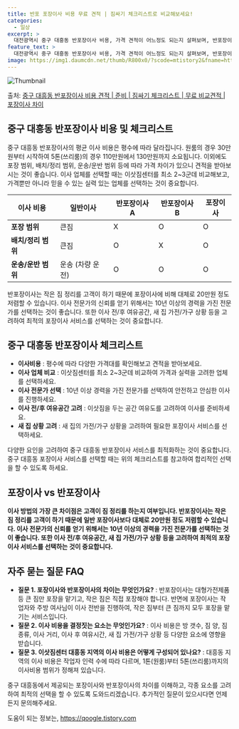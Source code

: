 ```yaml
---
title: 반포 포장이사 비용 무료 견적 | 짐싸기 체크리스트로 비교해보세요!
categories:
  - 일상
excerpt: >
  대전광역시 중구 대흥동 반포장이사 비용, 가격 견적이 어느정도 되는지 살펴보며, 반포장이사를 준비함에 있어 짐싸기 준비 체크리스트가 무엇인지 보겠습니다. 마지막으로 포장이사와 차이점을 통해 무료 비교견적으로 어떤 것이 더 합리적인 선택인지 공유 드립니다.중구 대흥동 포장이사 견적 샘플 보기 👈 클릭중구 대흥동 포장이사 가격 살펴보기 👈 클릭중구 대흥동 반포장이사 평균 이사 비용평수중구 대흥동 평균 이사 비용원룸 이사9평 이하 (1톤)30만원~투룸/쓰리룸 이사16평 ~ 20평 (2.5톤)80만원~쓰리룸 이사21평 (5톤) ~110만원~우리집 무료 이사견적 받기 👈 클릭포장 vs 반포장: 이사 방법의 가장 큰 차이이사 방법에 따른 가장 큰 차이점은 고객이 짐 정리를 하는지 여부입니다.반포장이사는 작은 ..
feature_text: >
  대전광역시 중구 대흥동 반포장이사 비용, 가격 견적이 어느정도 되는지 살펴보며, 반포장이사를 준비함에 있어 짐싸기 준비 체크리스트가 무엇인지 보겠습니다. 마지막으로 포장이사와 차이점을 통해 무료 비교견적으로 어떤 것이 더 합리적인 선택인지 공유 드립니다.중구 대흥동 포장이사 견적 샘플 보기 👈 클릭중구 대흥동 포장이사 가격 살펴보기 👈 클릭중구 대흥동 반포장이사 평균 이사 비용평수중구 대흥동 평균 이사 비용원룸 이사9평 이하 (1톤)30만원~투룸/쓰리룸 이사16평 ~ 20평 (2.5톤)80만원~쓰리룸 이사21평 (5톤) ~110만원~우리집 무료 이사견적 받기 👈 클릭포장 vs 반포장: 이사 방법의 가장 큰 차이이사 방법에 따른 가장 큰 차이점은 고객이 짐 정리를 하는지 여부입니다.반포장이사는 작은 ..
image: https://img1.daumcdn.net/thumb/R800x0/?scode=mtistory2&fname=https%3A%2F%2Fblog.kakaocdn.net%2Fdn%2FclXejH%2FbtsHbVpVopO%2F8iNkolaVm1m62lqQWcrrFK%2Fimg.webp
---
```


![Thumbnail](https://img1.daumcdn.net/thumb/R800x0/?scode=mtistory2&fname=https%3A%2F%2Fblog.kakaocdn.net%2Fdn%2FclXejH%2FbtsHbVpVopO%2F8iNkolaVm1m62lqQWcrrFK%2Fimg.webp)

<p>출처: <a href="https://qoogle.tistory.com/9706" rel="dofollow">중구 대흥동 반포장이사 비용 견적 | 준비 | 짐싸기 체크리스트 | 무료 비교견적 | 포장이사 차이</a> </p>

## 중구 대흥동 반포장이사 비용 및 체크리스트

중구 대흥동 반포장이사의 평균 이사 비용은 평수에 따라 달라집니다. 원룸의 경우 30만원부터 시작하여 5톤(쓰리룸)의 경우 110만원에서
130만원까지 소요됩니다. 이외에도 포장 범위, 배치/정리 범위, 운송/운반 범위 등에 따라 가격 차이가 있으니 견적을 받아보시는 것이
좋습니다. 이사 업체를 선택할 때는 이삿짐센터를 최소 2~3군데 비교해보고, 가격뿐만 아니라 믿을 수 있는 실력 있는 업체를 선택하는 것이
중요합니다.

**이사 비용** | **일반이사** | **반포장이사 A** | **반포장이사 B** | **포장이사**  
---|---|---|---|---  
**포장 범위** | 큰짐 | X | O | O  
**배치/정리 범위** | 큰짐 | O | X | O  
**운송/운반 범위** | 운송 (차량 운전) | O | O | O  
  
반포장이사는 작은 짐 정리를 고객이 하기 때문에 포장이사에 비해 대체로 20만원 정도 저렴할 수 있습니다. 이사 전문가의 신뢰를 얻기
위해서는 10년 이상의 경력을 가진 전문가를 선택하는 것이 좋습니다. 또한 이사 전/후 여유공간, 새 집 가전/가구 상황 등을 고려하여
최적의 포장이사 서비스를 선택하는 것이 중요합니다.

## 중구 대흥동 반포장이사 체크리스트

  * **이사비용** : 평수에 따라 다양한 가격대를 확인해보고 견적을 받아보세요.
  * **이사 업체 비교** : 이삿짐센터를 최소 2~3군데 비교하여 가격과 실력을 고려한 업체를 선택하세요.
  * **이사 전문가 선택** : 10년 이상 경력을 가진 전문가를 선택하여 안전하고 안심한 이사를 진행하세요.
  * **이사 전/후 여유공간 고려** : 이삿짐을 두는 공간 여유도를 고려하여 이사를 준비하세요.
  * **새 집 상황 고려** : 새 집의 가전/가구 상황을 고려하여 필요한 포장이사 서비스를 선택하세요.

다양한 요인을 고려하여 중구 대흥동 반포장이사 서비스를 최적화하는 것이 중요합니다. 중구 대흥동 포장이사 서비스를 선택할 때는 위의
체크리스트를 참고하여 합리적인 선택을 할 수 있도록 하세요.

## 포장이사 vs 반포장이사

**이사 방법의 가장 큰 차이점은 고객이 짐 정리를 하는지 여부입니다. 반포장이사는 작은 짐 정리를 고객이 하기 때문에 일반 포장이사보다
대체로 20만원 정도 저렴할 수 있습니다. 이사 전문가의 신뢰를 얻기 위해서는 10년 이상의 경력을 가진 전문가를 선택하는 것이 좋습니다.
또한 이사 전/후 여유공간, 새 집 가전/가구 상황 등을 고려하여 최적의 포장이사 서비스를 선택하는 것이 중요합니다.**

## 자주 묻는 질문 FAQ

  * **질문 1. 포장이사와 반포장이사의 차이는 무엇인가요?** : 반포장이사는 대형가전제품 등 큰 짐만 포장을 맡기고, 작은 짐은 직접 포장해야 합니다. 반면에 포장이사는 작업자와 주방 여사님이 이사 전반을 진행하여, 작은 짐부터 큰 짐까지 모두 포장을 맡기는 서비스입니다.
  * **질문 2. 이사 비용을 결정짓는 요소는 무엇인가요?** : 이사 비용은 방 갯수, 짐 양, 짐 종류, 이사 거리, 이사 후 여유시간, 새 집 가전/가구 상황 등 다양한 요소에 영향을 받습니다.
  * **질문 3. 이삿짐센터 대흥동 지역의 이사 비용은 어떻게 구성되어 있나요?** : 대흥동 지역의 이사 비용은 작업자 인력 수에 따라 다르며, 1톤(원룸)부터 5톤(쓰리룸)까지의 이사비용 범위가 정해져 있습니다.

중구 대흥동에서 제공되는 포장이사와 반포장이사의 차이를 이해하고, 각종 요소를 고려하여 최적의 선택을 할 수 있도록 도와드리겠습니다.
추가적인 질문이 있으시다면 언제든지 문의해주세요.



 

도움이 되는 정보는, <a href="https://qoogle.tistory.com" rel="dofollow">https://qoogle.tistory.com</a>


